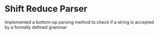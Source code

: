 # Shift Reduce Parser

Implemented a bottom-up parsing method to check if a string is accepted by a formally defined grammar